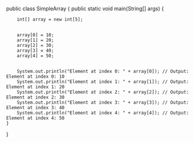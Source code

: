 public class SimpleArray {
    public static void main(String[] args) {
       
        int[] array = new int[5];

    
        array[0] = 10;
        array[1] = 20;
        array[2] = 30;
        array[3] = 40;
        array[4] = 50;

        
        System.out.println("Element at index 0: " + array[0]); // Output: Element at index 0: 10
        System.out.println("Element at index 1: " + array[1]); // Output: Element at index 1: 20
        System.out.println("Element at index 2: " + array[2]); // Output: Element at index 2: 30
        System.out.println("Element at index 3: " + array[3]); // Output: Element at index 3: 40
        System.out.println("Element at index 4: " + array[4]); // Output: Element at index 4: 50
    }
}

